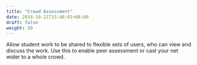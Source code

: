 ```yaml
---
title: "Crowd Assessment"
date: 2018-10-21T15:48:01+08:00
draft: false
weight: 50
---
```


Allow student work to be shared to flexible sets of users, who can view and discuss the work. Use this to enable peer assessment or cast your net wider to a whole crowd. 
